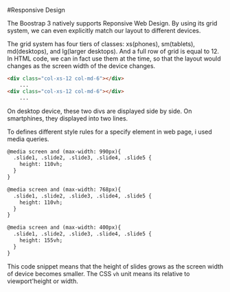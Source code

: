 #Responsive Design

The Boostrap 3 natively supports Reponsive Web Design. By using its grid system, we can even explicitly match our layout to different devices.

The grid system has four tiers of classes: xs(phones), sm(tablets), md(desktops), and lg(larger desktops). And a full row of grid is equal to 12. In HTML code, we can in fact use them at the time, so that the layout would changes as the screen width of the device changes.

```html
<div class="col-xs-12 col-md-6"></div>
	...
<div class="col-xs-12 col-md-6"></div>
	...
```
On desktop device, these two divs are displayed side by side. On smartphines, they displayed into two lines.

To defines different style rules for a specify element in web page, i used media queries.

```html
@media screen and (max-width: 990px){
  .slide1, .slide2, .slide3, .slide4, .slide5 {
    height: 110vh;
  }
}

@media screen and (max-width: 768px){
  .slide1, .slide2, .slide3, .slide4, .slide5 {
    height: 110vh;
  }
}

@media screen and (max-width: 400px){
  .slide1, .slide2, .slide3, .slide4, .slide5 {
    height: 155vh;
  }
} 

```
This code snippet means that the height of slides grows as the screen width of device becomes smaller. The CSS `vh` unit means its relative to viewport'height or width.